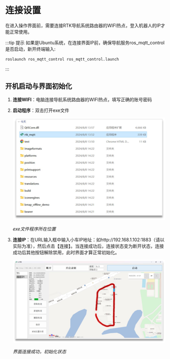 # 连接设置

在进入操作界面前，需要连接RTK导航系统路由器的WIFI热点，登入机器人的IP才能正常使用。

:::tip 提示
如果是Ubuntu系统，在连接界面IP前，确保导航服务ros_mqtt_control是否启动，新开终端输入:
```bash
roslaunch ros_mqtt_control ros_mqtt_control.launch
```
:::

## 开机启动与界面初始化

1. **连接WIFI**：电脑连接导航系统路由器的WIFI热点，填写正确的账号密码

2. **启动程序**：双击打开exe文件

   ![](/images/dr03-app/image3.png)
   
   *exe文件程序所在位置*

3. **连接IP**：在URL输入框中输入小车IP地址：如http://192.168.1.102:1883（请以实际为准），然后点击【连接】。当连接成功后，连接状态变为断开状态，连接成功后其他按钮解除禁用，此时界面才算正常初始化。

   ![](/images/dr03-app/image4.png)
   
   *界面连接成功，初始化状态* 
